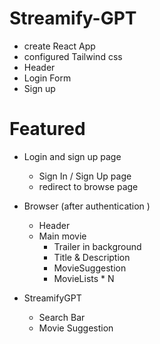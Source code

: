 # Streamify-GPT

- create React App
- configured Tailwind css
- Header
-  Login Form
- Sign up 

# Featured 
- Login and sign up page 
  - Sign In / Sign Up page 
  - redirect to browse page

- Browser (after authentication )
   - Header
  - Main movie 
     - Trailer in background 
     - Title & Description 
     - MovieSuggestion
     - MovieLists * N

- StreamifyGPT 
   - Search Bar 
   - Movie Suggestion
